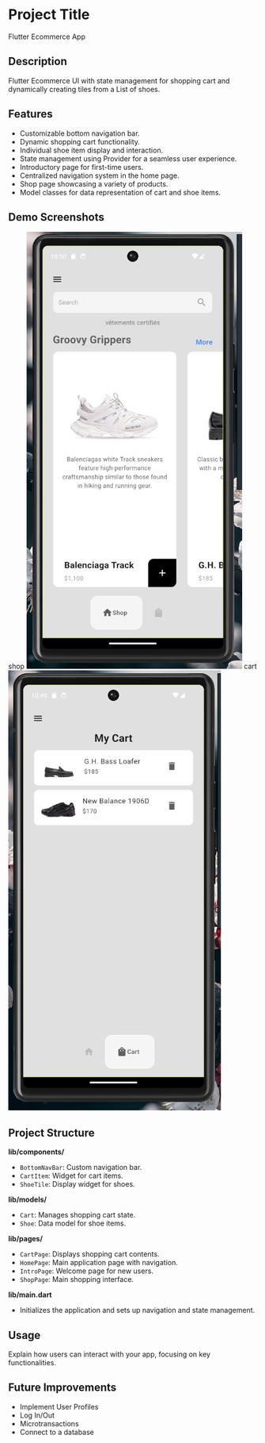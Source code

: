 # Project Title
Flutter Ecommerce App

## Description
Flutter Ecommerce UI with state management for shopping cart and dynamically creating tiles from a List of shoes.

## Features
- Customizable bottom navigation bar.
- Dynamic shopping cart functionality.
- Individual shoe item display and interaction.
- State management using Provider for a seamless user experience.
- Introductory page for first-time users.
- Centralized navigation system in the home page.
- Shop page showcasing a variety of products.
- Model classes for data representation of cart and shoe items.

## Demo Screenshots
shop
![Shop Page](https://github.com/18leaf/flutter_ecommerce/blob/main/lib/images/shop_page.png)
cart
![Cart Page](https://github.com/18leaf/flutter_ecommerce/blob/main/lib/images/cartPage.png)


## Project Structure
**lib/components/**
- `BottomNavBar`: Custom navigation bar.
- `CartItem`: Widget for cart items.
- `ShoeTile`: Display widget for shoes.

**lib/models/**
- `Cart`: Manages shopping cart state.
- `Shoe`: Data model for shoe items.

**lib/pages/**
- `CartPage`: Displays shopping cart contents.
- `HomePage`: Main application page with navigation.
- `IntroPage`: Welcome page for new users.
- `ShopPage`: Main shopping interface.

**lib/main.dart**
- Initializes the application and sets up navigation and state management.

## Usage
Explain how users can interact with your app, focusing on key functionalities.


## Future Improvements
- Implement User Profiles
- Log In/Out
- Microtransactions
- Connect to a database
